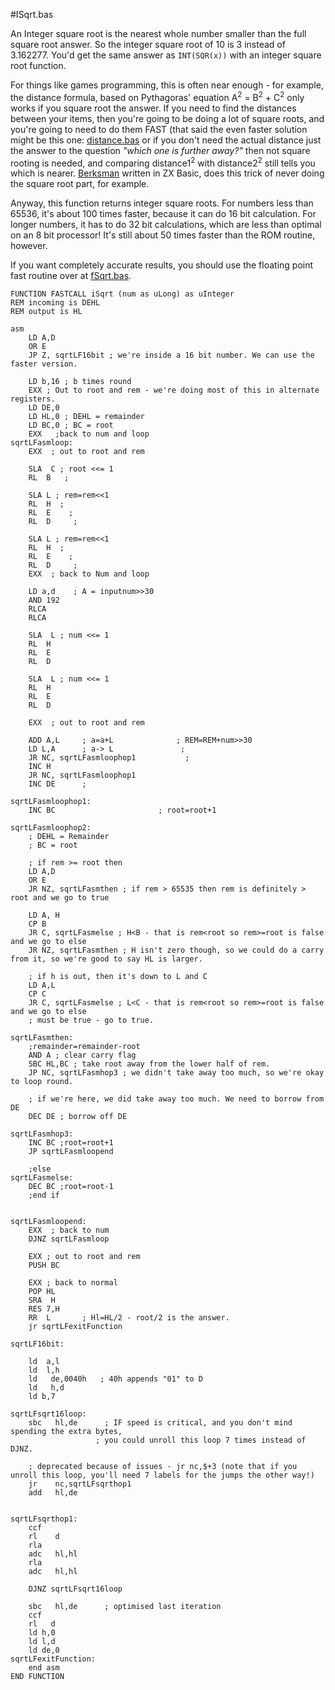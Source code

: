 #ISqrt.bas

An Integer square root is the nearest whole number smaller than the full square root answer.
So the integer square root of 10 is 3 instead of 3.162277. You'd get the same answer as `INT(SQR(x))`
with an integer square root function.

For things like games programming, this is often near enough - for example, the distance formula,
based on Pythagoras' equation A<sup>2</sup> = B<sup>2</sup> + C<sup>2</sup> only works if you square root the answer.
If you need to find the distances between your items, then you're going to be doing a lot of square roots,
and you're going to need to do them FAST (that said the even faster solution might be this one:
[distance.bas](library/distance.bas.md) or if you don't need the actual distance just the answer to
the question _"which one is further away?"_ then not square rooting is needed, and comparing distance1<sup>2</sup> with
distance2<sup>2</sup> still tells you which is nearer.
[Berksman](http://www.worldofspectrum.org/infoseekid.cgi?id=0027713) written in ZX Basic,
does this trick of never doing the square root part, for example.

Anyway, this function returns integer square roots. For numbers less than 65536, it's about 100 times faster,
because it can do 16 bit calculation. For longer numbers, it has to do 32 bit calculations,
which are less than optimal on an 8 bit processor! It's still about 50 times faster than the ROM routine, however.

If you want completely accurate results, you should use
the floating point fast routine over at [fSqrt.bas](fsqrt.bas.md).


```
FUNCTION FASTCALL iSqrt (num as uLong) as uInteger
REM incoming is DEHL
REM output is HL

asm
    LD A,D
    OR E
    JP Z, sqrtLF16bit ; we're inside a 16 bit number. We can use the faster version.
    
    LD b,16 ; b times round
    EXX ; Out to root and rem - we're doing most of this in alternate registers.
    LD DE,0
    LD HL,0 ; DEHL = remainder
    LD BC,0 ; BC = root
    EXX   ;back to num and loop
sqrtLFasmloop:
    EXX  ; out to root and rem
    
    SLA  C ; root <<= 1
    RL  B   ;
    
    SLA L ; rem=rem<<1
    RL  H  ;
    RL  E    ;
    RL  D     ;
    
    SLA L ; rem=rem<<1
    RL  H  ;
    RL  E    ;
    RL  D     ;
    EXX  ; back to Num and loop 
    
    LD a,d    ; A = inputnum>>30
    AND 192
    RLCA
    RLCA
    
    SLA  L ; num <<= 1
    RL  H
    RL  E
    RL  D
    
    SLA  L ; num <<= 1
    RL  H
    RL  E
    RL  D
    
    EXX  ; out to root and rem
    
    ADD A,L     ; a=a+L              ; REM=REM+num>>30
    LD L,A      ; a-> L               ;
    JR NC, sqrtLFasmloophop1           ;
    INC H
    JR NC, sqrtLFasmloophop1
    INC DE      ;

sqrtLFasmloophop1:
    INC BC                       ; root=root+1

sqrtLFasmloophop2:
    ; DEHL = Remainder
    ; BC = root
    
    ; if rem >= root then
    LD A,D
    OR E
    JR NZ, sqrtLFasmthen ; if rem > 65535 then rem is definitely > root and we go to true
    
    LD A, H
    CP B
    JR C, sqrtLFasmelse ; H<B - that is rem<root so rem>=root is false and we go to else 
    JR NZ, sqrtLFasmthen ; H isn't zero though, so we could do a carry from it, so we're good to say HL is larger.
    
    ; if h is out, then it's down to L and C 
    LD A,L
    CP C
    JR C, sqrtLFasmelse ; L<C - that is rem<root so rem>=root is false and we go to else
    ; must be true - go to true.
      
sqrtLFasmthen:
    ;remainder=remainder-root
    AND A ; clear carry flag
    SBC HL,BC ; take root away from the lower half of rem.
    JP NC, sqrtLFasmhop3 ; we didn't take away too much, so we're okay to loop round.
    
    ; if we're here, we did take away too much. We need to borrow from DE
    DEC DE ; borrow off DE

sqrtLFasmhop3:
    INC BC ;root=root+1
    JP sqrtLFasmloopend
                  
    ;else 
sqrtLFasmelse:
    DEC BC ;root=root-1
    ;end if
    

sqrtLFasmloopend:
    EXX  ; back to num
    DJNZ sqrtLFasmloop
    
    EXX ; out to root and rem
    PUSH BC

    EXX ; back to normal
    POP HL
    SRA  H
    RES 7,H
    RR  L       ; Hl=HL/2 - root/2 is the answer.
    jr sqrtLFexitFunction

sqrtLF16bit:

    ld  a,l
    ld  l,h
    ld   de,0040h   ; 40h appends "01" to D
    ld   h,d
    ld b,7

sqrtLFsqrt16loop:
    sbc   hl,de      ; IF speed is critical, and you don't mind spending the extra bytes,
                   ; you could unroll this loop 7 times instead of DJNZ.
    
    ; deprecated because of issues - jr nc,$+3 (note that if you unroll this loop, you'll need 7 labels for the jumps the other way!)
    jr    nc,sqrtLFsqrthop1   
    add   hl,de      


sqrtLFsqrthop1:      
    ccf         
    rl    d      
    rla         
    adc   hl,hl      
    rla         
    adc   hl,hl      
    
    DJNZ sqrtLFsqrt16loop
      
    sbc   hl,de      ; optimised last iteration
    ccf
    rl   d
    ld h,0
    ld l,d 
    ld de,0
sqrtLFexitFunction:   
    end asm
END FUNCTION
```
